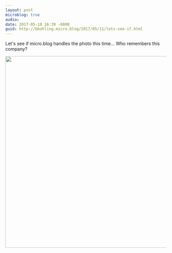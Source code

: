 ```yaml
---
layout: post
microblog: true
audio: 
date: 2017-05-10 16:39 -0800
guid: http://bbohling.micro.blog/2017/05/11/lets-see-if.html
---
```

Let's see if micro.blog handles the photo this time...
Who remembers this company?


<img src="http://bbohling.micro.blog/uploads/2017/0d98c78d41.jpg" width="600" height="600" style="height: auto" />
